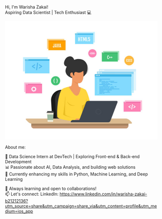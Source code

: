 Hi, I'm Warisha Zakai!  
Aspiring Data Scientist | Tech Enthusiast 💻


![My Profile Picture](image.jpg)


About me:
                                                          
🌟 Data Science Intern at DevTech | Exploring Front-end & Back-end Development  
📊 Passionate about AI, Data Analysis, and building web solutions  
🚀 Currently enhancing my skills in Python, Machine Learning, and Deep Learning 

🌱 Always learning and open to collaborations!  
📫 Let's connect: 
    LinkedIn: https://www.linkedin.com/in/warisha-zakai-b21212136?utm_source=share&utm_campaign=share_via&utm_content=profile&utm_medium=ios_app
    
                                                          
